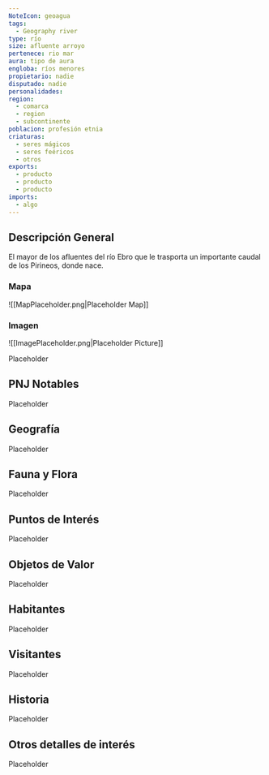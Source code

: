 ```yaml
---
NoteIcon: geoagua
tags:
  - Geography river
type: río
size: afluente arroyo
pertenece: rio mar
aura: tipo de aura
engloba: ríos menores
propietario: nadie
disputado: nadie
personalidades: 
region:
  - comarca 
  - region
  - subcontinente
poblacion: profesión etnia
criaturas:
  - seres mágicos
  - seres feéricos
  - otros
exports:
  - producto
  - producto
  - producto
imports:
  - algo
---
```






## Descripción General
 <section class="wa-section main-content"><p>El mayor de los afluentes del río <span data-article-privacy="private" data-article-id="8a5fec47-2b7e-4d6d-903b-63189fcfdef2" data-template-type="location" class="private-article article-unlinked entity-link wa-link">Ebro</span> que le trasporta un importante caudal de los <span class="article-link article-explorer-link entity-link wa-link" data-article-privacy="public" data-article-id="53792d76-7259-443a-a6ce-9b9cf0698386" data-template-type="location" data-article="53792d76-7259-443a-a6ce-9b9cf0698386">Pirineos</span>, donde nace.</p></section>   

### Mapa
![[MapPlaceholder.png|Placeholder Map]]

### Imagen
![[ImagePlaceholder.png|Placeholder Picture]]

Placeholder

## PNJ Notables
Placeholder

## Geografía
Placeholder

## Fauna y Flora
Placeholder

## Puntos de Interés
Placeholder

## Objetos de Valor
Placeholder

## Habitantes
Placeholder

## Visitantes
Placeholder

## Historia
Placeholder

## Otros detalles de interés
Placeholder

